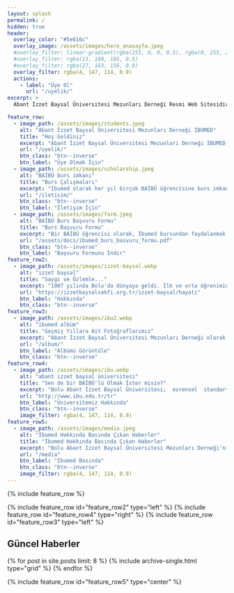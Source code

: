 ```yaml
---
layout: splash
permalink: /
hidden: true
header:
  overlay_color: "#5e616c"
  overlay_image: /assets/images/hero_anasayfa.jpeg
  #overlay_filter: linear-gradient(rgba(255, 0, 0, 0.5), rgba(0, 255, 255, 0.5))
  #overlay_filter: rgba(13, 180, 185, 0.5)
  #overlay_filter: rgba(27, 163, 156, 0.9)
  overlay_filter: rgba(4, 147, 114, 0.9)
  actions:
    - label: "Üye Ol"
      url: "/uyelik/"
excerpt: >
  Abant İzzet Baysal Üniversitesi Mezunları Derneği Resmi Web Sitesidir. İzzet Baysal’ın eğitim dünyasında açtığı yolda ilerleyerek, üniversitemizin kuruluşundan itibaren tüm mezunlarına ulaşmayı ve mezunlar arasında iletişim ve beraberliği sağlamayı hedefliyoruz. Seni de aramızda görmek isteriz.<br />

feature_row:
  - image_path: /assets/images/students.jpeg
    alt: "Abant İzzet Baysal Üniversitesi Mezunları Derneği İBUMED"
    title: "Hoş Geldiniz"
    excerpt: "Abant İzzet Baysal Üniversitesi Mezunları Derneği İBUMED, 2010 yılından bu güne mezunlar arasında, mezunlar ve öğrenciler arasında kurduğu iletişim ve birliktelik ile faaliyetlerine devam ediyor. Eğer siz de Abant İzzet Baysal Üniversitesi'nin mezunlarından biriyseniz, mutlaka bize katılın!"
    url: "/uyelik/"
    btn_class: "btn--inverse"
    btn_label: "Üye Olmak İçin"
  - image_path: /assets/images/scholarship.jpeg
    alt: "BAİBÜ burs imkanı"
    title: "Burs Çalışmaları"
    excerpt: "İbumed olarak her yıl birçok BAİBÜ öğrencisine burs imkanı sağlıyoruz. Sen de dikkat ve titizlikle belirlenmiş, öğrenimini sürdürebilmek için maddi desteğe ihtiyaç duyan BAİBÜ öğrencisine destek olarak geleceğe umut olabilirsin, benim de katkım olsun diyorsan bizimle iletişime geçebilirsin."
    url: "/iletisim/"
    btn_class: "btn--inverse"
    btn_label: "İletişim İçin"
  - image_path: /assets/images/form.jpeg
    alt: "BAİBÜ Burs Başvuru Formu"
    title: "Burs Başvuru Formu"
    excerpt: "Bir BAİBÜ öğrencisi olarak, İbumed bursundan faydalanmak için Bursiyer Başvuru Formu'nu doldurup bize iletebilirsin. 2018 yılından beri titiz değerlendirmeler ve görüşmeler sonucunda uygun bulunan ihtiyaç sahibi BAİBÜ öğrencilerine burs vermeye devam etmekteyiz."
    url: "/assets/docs/ibumed_burs_basvuru_formu.pdf"
    btn_class: "btn--inverse"
    btn_label: "Başvuru Formunu İndir"    
feature_row2:
  - image_path: /assets/images/izzet-baysal.webp
    alt: "izzet baysal"
    title: "Saygı ve Özlemle..."
    excerpt: "1907 yılında Bolu'da dünyaya geldi. İlk ve orta öğrenimini Bolu'da, yüksek öğrenimini İstanbul Güzel Sanatlar Akademisi'nde Mimar olarak tamamladı. Yıllarca İstanbul'da en fazla gelir vergisi veren ilk on kişi arasında yer aldı. 'En büyük eserimdir' dediği İzzet Baysal Vakfı'nı, vergisi ödenmiş kazançlarından tahsis ederek 1987 yılında kurdu."
    url: "https://izzetbaysalvakfi.org.tr/izzet-baysal/hayati"
    btn_label: "Hakkında"
    btn_class: "btn--inverse"  
feature_row3:
  - image_path: /assets/images/ibu2.webp
    alt: "ibumed albüm"
    title: "Geçmiş Yıllara Ait Fotoğraflarımız"
    excerpt: "Abant İzzet Baysal Üniversitesi Mezunları Derneği olarak kurulduğumuz günden bu güne anılar biriktiriyoruz. İbumed'in geçmiş yıllara ait fotoğraflarını görüntülemek isterseniz aşağıdaki linki ziyaret edebilirsiniz."
    url: "/album/"
    btn_label: "Albümü Görüntüle"
    btn_class: "btn--inverse"  
feature_row4:
  - image_path: /assets/images/ibu.webp
    alt: "abant izzet baysal üniversitesi"
    title: "Sen de bir BAİBÜ'lü Olmak İster misin?"
    excerpt: "Bolu Abant İzzet Baysal Üniversitesi;  evrensel  standartlarda eğitim  öğretim  yaparak insanlığın gelişimine  hizmet  edecek  nitelikli nesiller yetiştirmeyi, ülke  gelişimine katkıda bulunacak bilgi ve teknoloji üretmeyi ve ülkenin ihtiyaç duyduğu toplumsal hizmetleri en iyi şekilde yapmayı kendine görev bilir. Üniversitemiz hakkında daha detaylı bilgi almak için aşağıdaki linki ziyaret edebilirsin."
    url: "http://www.ibu.edu.tr/tr"
    btn_label: "Üniversitemiz Hakkında"
    btn_class: "btn--inverse"
    image_filter: rgba(4, 147, 114, 0.9)
feature_row5:
  - image_path: /assets/images/media.jpeg
    alt: "İbumed Hakkında Basında Çıkan Haberler"
    title: "İbumed Hakkında Basında Çıkan Haberler"
    excerpt: "Bolu Abant İzzet Baysal Üniversitesi Mezunları Derneği'nin basında yer alan haberlerini takip etmek için aşağıdaki linki ziyaret edebilirsiniz. "
    url: "/media"
    btn_label: "İbumed Basında"
    btn_class: "btn--inverse"
    image_filter: rgba(4, 147, 114, 0.9)
---
```


{% include feature_row %}

{% include feature_row id="feature_row2" type="left" %}
{% include feature_row id="feature_row4" type="right" %}
{% include feature_row id="feature_row3" type="left" %}
<!--{% include feature_row id="feature_row2" type="right" %} -->

## Güncel Haberler

<div class="grid__wrapper">
{% for post in site.posts limit: 8 %}
  {% include archive-single.html type="grid"  %}
{% endfor %}
</div>


{% include feature_row id="feature_row5" type="center" %}
